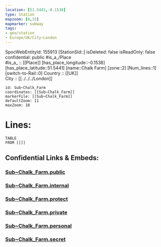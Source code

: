 ```yaml
---
location: [51.5441,-0.1538] 
type: Station 
mapzoom: [8,15] 
mapmarker: subway 
tags:
- geo/station
- Europe/UK/City~London
---
```

SpocWebEntityId: 155913
[StationSId::] 
isDeleted: false
isReadOnly: false
confidential: public
#is_a_/Place  
#is_a_ :: [[Place]] 
[has_place_longitude::-0.1538] 
[has_place_latitude::51.5441] 
[name::Chalk Farm] 
[zone::2] 
[Num_lines::1] 
[switch-to-Rail::0] 
Country :: [[UK]]  
City :: [[../../../London]]  


```leaflet
id: Sub~Chalk_Farm
coordinates: [[Sub~Chalk_Farm]] 
markerFile: [[Sub~Chalk_Farm]] 
defaultZoom: 11 
maxZoom: 18
```


# Lines: 
```dataview
TABLE 
FROM [[]] 
```


## Confidential Links & Embeds: 

### [Sub~Chalk_Farm.public](/_public/\Earth\Continent\Europe\Europe~North\UK\England\Regions~England\London,Greater\cities~GreaterLondon\Underground\StationSub~Chalk_Farm.public.md) 

### [Sub~Chalk_Farm.internal](/_internal/\Earth\Continent\Europe\Europe~North\UK\England\Regions~England\London,Greater\cities~GreaterLondon\Underground\StationSub~Chalk_Farm.internal.md) 

### [Sub~Chalk_Farm.protect](/_protect/\Earth\Continent\Europe\Europe~North\UK\England\Regions~England\London,Greater\cities~GreaterLondon\Underground\StationSub~Chalk_Farm.protect.md) 

### [Sub~Chalk_Farm.private](/_private/\Earth\Continent\Europe\Europe~North\UK\England\Regions~England\London,Greater\cities~GreaterLondon\Underground\StationSub~Chalk_Farm.private.md) 

### [Sub~Chalk_Farm.personal](/_personal/\Earth\Continent\Europe\Europe~North\UK\England\Regions~England\London,Greater\cities~GreaterLondon\Underground\StationSub~Chalk_Farm.personal.md) 

### [Sub~Chalk_Farm.secret](/_secret/\Earth\Continent\Europe\Europe~North\UK\England\Regions~England\London,Greater\cities~GreaterLondon\Underground\StationSub~Chalk_Farm.secret.md)

